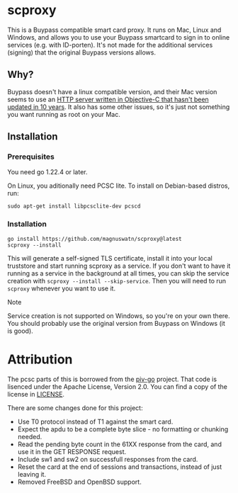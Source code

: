 scproxy
===

This is a Buypass compatible smart card proxy. It runs on Mac, Linux and Windows, and allows you to use your Buypass smartcard to sign in to online services (e.g. with ID-porten). It's not made for the additional services (signing) that the original Buypass versions allows.

## Why?

Buypass doesn't have a linux compatible version, and their Mac version seems to use an [HTTP server written in Objective-C that hasn't been updated in 10 years](https://github.com/robbiehanson/CocoaHTTPServer). It also has some other issues, so it's just not something you want running as root on your Mac.


## Installation

### Prerequisites

You need go 1.22.4 or later.

On Linux, you aditionally need PCSC lite. To install on Debian-based distros, run:

```
sudo apt-get install libpcsclite-dev pcscd
```

### Installation

```
go install https://github.com/magnuswatn/scproxy@latest
scproxy --install
```

This will generate a self-signed TLS certificate, install it into your local truststore and start running scproxy as a service. If you don't want to have it running as a service in the background at all times, you can skip the service creation with `scproxy --install --skip-service`. Then you will need to run `scproxy` whenever you want to use it.

> [!NOTE]
> Service creation is not supported on Windows, so you're on your own there. You should probably use the original version from Buypass on Windows (it is good).


# Attribution

The pcsc parts of this is borrowed from the [piv-go](https://github.com/go-piv/piv-go) project. That code is lisenced under the Apache License, Version 2.0. You can find a copy of the license in [LICENSE](LICENSE).

There are some changes done for this project:
* Use T0 protocol instead of T1 against the smart card.
* Expect the apdu to be a complete byte slice - no formatting or chunking needed.
* Read the pending byte count in the 61XX response from the card, and use it in the GET RESPONSE request.
* Include sw1 and sw2 on successfull responses from the card.
* Reset the card at the end of sessions and transactions, instead of just leaving it.
* Removed FreeBSD and OpenBSD support.
